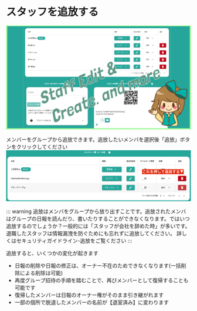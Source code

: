 # スタッフを追放する<Badge text="管理者向け" />

![グループ設定](../../image/icatch/i16.png)

メンバーをグループから追放できます。追放したいメンバを選択後「追放」ボタンをクリックしてください
![](./group/g22.png)

::: warning
追放はメンバをグループから放り出すことです。追放されたメンバはグループの日報を読んだり、書いたりすることができなくなります。ではいつ追放するのでしょうか？一般的には「スタッフが会社を辞めた時」が多いです。退職したスタッフは情報漏洩を防ぐためにも忘れずに追放してください。
詳しくはセキュリティガイドライン-追放をご覧ください
:::

追放すると、いくつかの変化が起きます
- 日報の削除や日報の修正は、オーナー不在のためできなくなります(一括削除による削除は可能)
- 再度グループ招待の手順を踏むことで、再びメンバーとして復帰することも可能です
- 復帰したメンバーは日報のオーナー権がそのまま引き継がれます
- 一部の個所で脱退したメンバーの名前が【退室済み】に変わります
